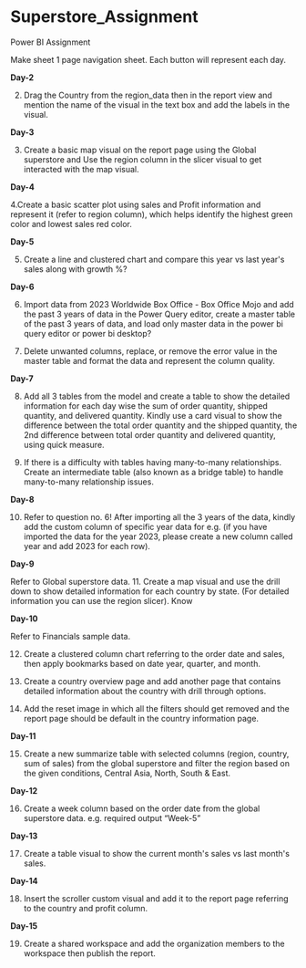 # Superstore_Assignment
Power BI Assignment

Make sheet 1 page navigation sheet. Each button will represent each day.

**Day-2**

2.	Drag the Country from the region_data then in the report view and mention the name of the visual in the text box and add the labels in the visual. 

**Day-3** 

3.	Create a basic map visual on the report page using the Global superstore and Use the region column in the slicer visual to get interacted with the map visual. 

**Day-4**

4.Create a basic scatter plot using sales and Profit information and represent it (refer to region column), which helps identify the highest green color and lowest sales red color. 


**Day-5**

5.	Create a line and clustered chart and compare this year vs last year's sales along with growth %? 

**Day-6**

6.	Import data from 2023 Worldwide Box Office - Box Office Mojo and add the past 3 years of data in the Power Query editor, create a master table of the past 3 years of data, and load only master data in the power bi query editor or power bi desktop?

7.	Delete unwanted columns, replace, or remove the error value in the master table and format the data and represent the column quality.

**Day-7**

8.	Add all 3 tables from the model and create a table to show the detailed information for each day wise the sum of order quantity, shipped quantity, and delivered quantity. Kindly use a card visual to show the difference between the total order quantity and the shipped quantity,
the 2nd difference between total order quantity and delivered quantity, using quick measure.

9.	If there is a difficulty with tables having many-to-many relationships. Create an intermediate table (also known as a bridge table) to handle many-to-many relationship issues.
 
**Day-8**

10.	Refer to question no. 6! After importing all the 3 years of the data, kindly add the custom column of specific year data for e.g. (if you have imported the data for the year 2023, please create a new column called year and add 2023 for each row).

**Day-9**

Refer to Global superstore data.
11.	Create a map visual and use the drill down to show detailed information for each country by state. (For detailed information you can use the region slicer). Know

**Day-10**

Refer to Financials sample data.

12.	Create a clustered column chart referring to the order date and sales, then apply bookmarks based on date  year, quarter, and month.

13.	Create a country overview page and add another page that contains detailed information about the country with drill through options.

14.	Add the reset image in which all the filters should get removed and the report page should be default in the country information page.

**Day-11**

15.	Create a new summarize table with selected columns (region, country, sum of sales) from the global superstore and filter the region based on the given conditions, Central Asia, North, South & East.


**Day-12**

16.	Create a week column based on the order date from the global superstore data.
e.g. required output “Week-5”

**Day-13**

17.	Create a table visual to show the current month's sales vs last month's sales.

**Day-14**

18.	Insert the scroller custom visual and add it to the report page referring to the country and profit column.


**Day-15**

19.	Create a shared workspace and add the organization members to the workspace then publish the report.

